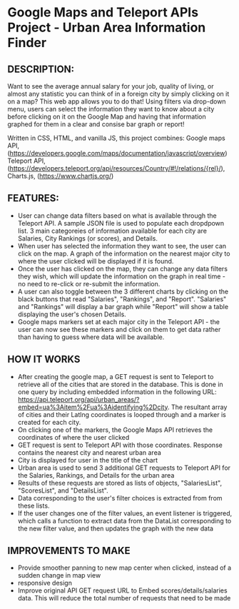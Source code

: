 # Google Maps and Teleport APIs Project - Urban Area Information Finder 

## DESCRIPTION: 
Want to see the average annual salary for your job, quality of living, or almost any statistic you can think of in a foreign city by simply clicking on it on a map? This web app allows you to do that! Using filters via drop-down menu, users can select the information they want to know about a city before clicking on it on the Google Map and having that information graphed for them in a clear and consise bar graph or report!

Written in CSS, HTML, and vanilla JS, this project combines: 
Google maps API, (https://developers.google.com/maps/documentation/javascript/overview)
Teleport API, (https://developers.teleport.org/api/resources/Country/#!/relations/{rel}/), 
Charts.js, (https://www.chartjs.org/)

## FEATURES:
- User can change data filters based on what is available through the Teleport API. A sample JSON file is used to populate each dropdpown list. 3 main categoreies of information available for each city are Salaries, City Rankings (or scores), and Details.
- When user has selected the information they want to see, the user can click on the map. A graph of the information on the nearest major city to where the user clicked will be displayed if it is found.
- Once the user has clicked on the map, they can change any data filters they wish, which will update the information on the graph in real time - no need to re-click or re-submit the information.
- A user can also toggle between the 3 different charts by clicking on the black buttons that read "Salaries", "Rankings", and "Report". "Salaries" and "Rankings" will display a bar graph while "Report" will show a table displaying the user's chosen Details.
- Google maps markers set at each major city in the Teleport API - the user can now see these markers and click on them to get data rather than having to guess where data will be available.

## HOW IT WORKS
- After creating the google map, a GET request is sent to Teleport to retrieve all of the cities that are stored in the database. This is done in one query by including embedded information in the following URL: https://api.teleport.org/api/urban_areas/?embed=ua%3Aitem%2Fua%3Aidentifying%2Dcity. The resultant array of cities and their Latlng coordinates is looped through and a marker is created for each city.
- On clicking one of the markers, the Google Maps API retrieves the coordinates of where the user clicked
- GET request is sent to Teleport API with those coordinates. Response contains the nearest city and nearest urban area
- City is displayed for user in the title of the chart
- Urban area is used to send 3 additional GET requests to Teleport API for the Salaries, Rankings, and Details for the urban area
- Results of these requests are stored as lists of objects, "SalariesList", "ScoresList", and "DetailsList".
- Data corresponding to the user's filter choices is extracted from from these lists.
- If the user changes one of the filter values, an event listener is triggered, which calls a function to extract data from the DataList corresponding to the new filter value, and then updates the graph with the new data

## IMPROVEMENTS TO MAKE
- Provide smoother panning to new map center when clicked, instead of a sudden change in map view
- responsive design
- Improve original API GET request URL to Embed scores/details/salaries data. This will reduce the total number of requests that need to be made

